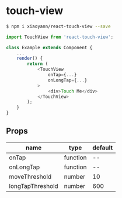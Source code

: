 # touch-view

```bash
$ npm i xiaoyann/react-touch-view --save
```

```js
import TouchView from 'react-touch-view';

class Example extends Component {
    ...
    render() {
        return (
            <TouchView
                onTap={...}
                onLongTap={...}
            >
                <div>Touch Me</div>
            </TouchView>    
        );
    }
}
```

## Props

name | type | default
---- | ---- | ------
onTap | function | --
onLongTap | function | --
moveThreshold | number | 10
longTapThreshold | number | 600